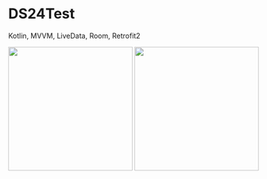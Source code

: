# DS24Test

Kotlin, MVVM, LiveData, Room, Retrofit2

<p align="center"><img width="250" src="https://i.imgur.com/OA4ZhDa.png">  <img width="250" src="https://i.imgur.com/SWOtqz0.png"></p>

